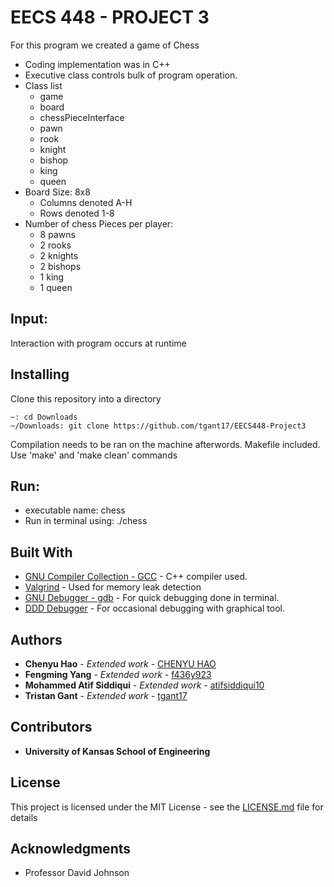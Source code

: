 # EECS 448 - PROJECT 3
 For this program we created a game of Chess
 * Coding implementation was in C++
 * Executive class controls bulk of program operation.
 * Class list
   * game 
   * board 
   * chessPieceInterface
   * pawn
   * rook
   * knight
   * bishop
   * king
   * queen 
 * Board Size: 8x8
   * Columns denoted A-H
   * Rows denoted 1-8
 * Number of chess Pieces per player:
   * 8 pawns 
   * 2 rooks
   * 2 knights 
   * 2 bishops
   * 1 king 
   * 1 queen
## Input:
Interaction with program occurs at runtime

## Installing

Clone this repository into a directory
```
~: cd Downloads
~/Downloads: git clone https://github.com/tgant17/EECS448-Project3
```

Compilation needs to be ran on the machine afterwords. Makefile included. Use 'make' and 'make clean' commands

## Run:
* executable name: chess
* Run in terminal using: ./chess

## Built With
* [GNU Compiler Collection - GCC](https://gcc.gnu.org/) - C++ compiler used. 
* [Valgrind](https://valgrind.org/) - Used for memory leak detection
* [GNU Debugger - gdb](https://www.gnu.org/savannah-checkouts/gnu/gdb/index.html) - For quick debugging done in terminal. 
* [DDD Debugger](https://www.gnu.org/software/ddd/) - For occasional debugging with graphical tool.

## Authors

* **Chenyu Hao** - *Extended work* - [CHENYU HAO](https://github.com/c082h002)
* **Fengming Yang** - *Extended work* - [f436y923](https://github.com/f436y923)
* **Mohammed Atif Siddiqui** - *Extended work* - [atifsiddiqui10](https://github.com/atifsiddiqui10)
* **Tristan Gant** - *Extended work* - [tgant17](https://github.com/tgant17)

## Contributors

* **University of Kansas School of Engineering** 

## License

This project is licensed under the MIT License - see the [LICENSE.md](LICENSE.md) file for details

## Acknowledgments

* Professor David Johnson
